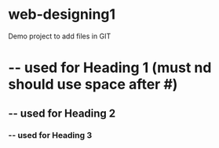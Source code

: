 # web-designing1
Demo project to add files in GIT 
# -- used for Heading 1 (must nd should use space after #)
## -- used for Heading 2
### -- used for Heading 3
